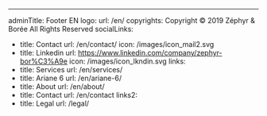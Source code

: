 ---
adminTitle: Footer EN
logo:
  url: /en/
copyrights: Copyright © 2019 Zéphyr & Borée All Rights Reserved
socialLinks: 
  - title: Contact
    url: /en/contact/
    icon: /images/icon_mail2.svg
  - title: Linkedin 
    url: https://www.linkedin.com/company/zephyr-bor%C3%A9e
    icon: /images/icon_lkndin.svg
links: 
  - title: Services
    url: /en/services/
  - title: Ariane 6
    url: /en/ariane-6/
  - title: About
    url: /en/about/
  - title: Contact
    url: /en/contact
links2:
  - title: Legal
    url: /legal/